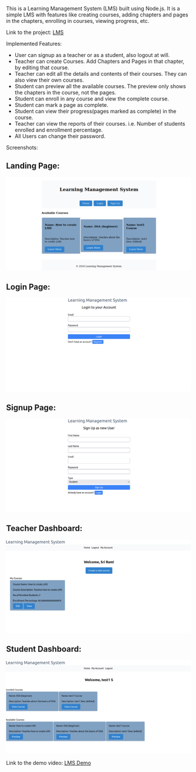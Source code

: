 This is a Learning Management System (LMS) built using Node.js. It is a simple LMS with features like creating courses, adding chapters and pages in the chapters, enrolling in courses, viewing progress, etc.

Link to the project: [LMS](https://lms-capstone-aqma.onrender.com)

Implemented Features:

- User can signup as a teacher or as a student, also logout at will.
- Teacher can create Courses. Add Chapters and Pages in that chapter, by editing that course.
- Teacher can edit all the details and contents of their courses. They can also view their own courses.
- Student can preview all the available courses. The preview only shows the chapters in the course, not the pages.
- Student can enroll in any course and view the complete course.
- Student can mark a page as complete.
- Student can view their progress(pages marked as complete) in the course.
- Teacher can view the reports of their courses. i.e. Number of students enrolled and enrollment percentage.
- All Users can change their password.

Screenshots:
## Landing Page:
![Landing Page](/screenshots/landing-page.png)

## Login Page:
![Login Page](/screenshots/login-page.png)

## Signup Page:
![Signup Page](/screenshots/signup-page.png)

## Teacher Dashboard:
![Teacher Dashboard](/screenshots/teacher-dashboard.png)

## Student Dashboard:
![Student Dashboard](/screenshots/student-dashboard.png)

Link to the demo video: [LMS Demo](https://vimeo.com/910845583)
